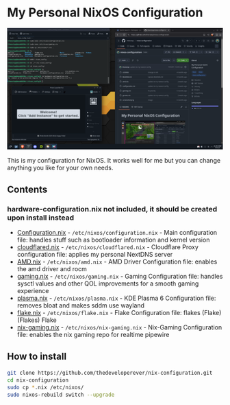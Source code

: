 # My Personal NixOS Configuration

![Screenshot](screenshot.png)

This is my configuration for NixOS. It works well for me but you can change anything you like for your own needs.

## Contents

### hardware-configuration.nix not included, it should be created upon install instead

- [Configuration.nix](configuration.nix) - `/etc/nixos/configuration.nix` - Main configuration file: handles stuff such as bootloader information and kernel version
- [cloudflared.nix](cloudflared.nix) - `/etc/nixos/cloudflared.nix` - Cloudflare Proxy configuration file: applies my personal NextDNS server
- [AMD.nix](amd.nix) - `/etc/nixos/amd.nix` - AMD Driver Configuration file: enables the amd driver and rocm
- [gaming.nix](gaming.nix) - `/etc/nixos/gaming.nix` - Gaming Configuration file: handles sysctl values and other QOL improvements for a smooth gaming experience
- [plasma.nix](plasma.nix) - `/etc/nixos/plasma.nix` - KDE Plasma 6 Configuration file: removes bloat and makes sddm use wayland
- [flake.nix](flake.nix) - `/etc/nixos/flake.nix` - Flake Configuration file: flakes (Flake) (Flakes) Flake
- [nix-gaming.nix](nix-gaming.nix) - `/etc/nixos/nix-gaming.nix` - Nix-Gaming Configuration file: enables the nix gaming repo for realtime pipewire

## How to install

```sh
git clone https://github.com/thedeveloperever/nix-configuration.git
cd nix-configuration
sudo cp *.nix /etc/nixos/
sudo nixos-rebuild switch --upgrade
```
